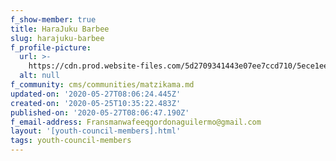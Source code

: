 ```yaml
---
f_show-member: true
title: HaraJuku Barbee
slug: harajuku-barbee
f_profile-picture:
  url: >-
    https://cdn.prod.website-files.com/5d2709341443e07ee7ccd710/5ece1ee421fed24a6b735aac_WhatsApp%20Image%202020-05-26%20at%2017.07.17.jpeg
  alt: null
f_community: cms/communities/matzikama.md
updated-on: '2020-05-27T08:06:24.445Z'
created-on: '2020-05-25T10:35:22.483Z'
published-on: '2020-05-27T08:06:47.190Z'
f_email-address: Fransmanwafeeqgordonaguilermo@gmail.com
layout: '[youth-council-members].html'
tags: youth-council-members
---
```



